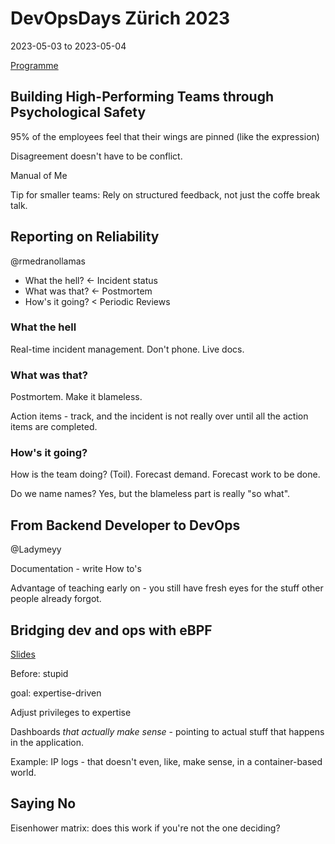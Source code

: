 # DevOpsDays Zürich 2023
2023-05-03 to 2023-05-04

[Programme](https://www.devopsdays.ch/program)

## Building High-Performing Teams through Psychological Safety
95% of the employees feel that their wings are pinned (like the expression)

Disagreement doesn't have to be conflict.

Manual of Me

Tip for smaller teams: Rely on structured feedback, not just the coffe break talk.

## Reporting on Reliability
@rmedranollamas

 - What the hell? &lt;- Incident status
 - What was that? &lt;- Postmortem
 - How's it going? &lt; Periodic Reviews

### What the hell
Real-time incident management. Don't phone. Live docs.

### What was that?
Postmortem. Make it blameless.

Action items - track, and the incident is not really over until all the action items are completed.

### How's it going?
How is the team doing? (Toil). Forecast demand. Forecast work to be done.

Do we name names? Yes, but the blameless part is really "so what".

## From Backend Developer to DevOps
@Ladymeyy

Documentation - write How to's

Advantage of teaching early on - you still have fresh eyes for the stuff other people already forgot.

## Bridging dev and ops with eBPF
[Slides](https://www.slideshare.net/raphink/devopsdays-zurich-2023-bridging-dev-and-ops-with-ebpf-extending-observability-upwards-and-downwards)

Before: stupid

goal: expertise-driven

Adjust privileges to expertise

Dashboards *that actually make sense* - pointing to actual stuff that happens in the application.

Example: IP logs - that doesn't even, like, make sense, in a container-based world.

## Saying No
Eisenhower matrix: does this work if you're not the one deciding?

